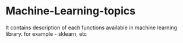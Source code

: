 # Machine-Learning-topics
It contains description of each functions available in machine learning library. for example - sklearn, etc
